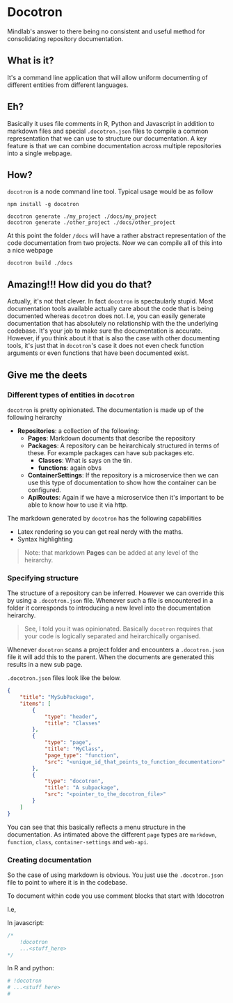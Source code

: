 # Docotron

Mindlab's answer to there being no consistent and useful method for consolidating repository documentation.

## What is it?

It's a command line application that will allow uniform documenting of different entities from different languages.

## Eh?

Basically it uses file comments in R, Python and Javascript in addition to markdown files and special `.docotron.json` files to compile a common representation that we can use to structure our documentation. A key feature is that we can combine documentation across multiple repositories into a single webpage.

## How?

`docotron` is a node command line tool. Typical usage would be as follow

```
npm install -g docotron

docotron generate ./my_project ./docs/my_project
docotron generate ./other_project ./docs/other_project
```

At this point the folder `/docs` will have a rather abstract representation of the code documentation from two projects. Now we can compile all of this into a nice webpage

```
docotron build ./docs
```

## Amazing!!! How did you do that?

Actually, it's not that clever. In fact `docotron` is spectaularly stupid. Most documentation tools available actually care about the code that is being documented whereas `docotron` does not. I.e, you can easily generate documentation that has absolutely no relationship with the the underlying codebase. It's your job to make sure the documentation is accurate. However, if you think about it that is also the case with other documenting tools, it's just that in `docotron`'s case it does not even check function arguments or even functions that have been documented exist.


## Give me the deets

### Different types of entities in `docotron` 

`docotron` is pretty opinionated. The documentation is made up of the following heirarchy

- __Repositories__: a collection of the following:
    - __Pages__: Markdown documents that describe the repository
    - __Packages__: A repository can be heirarchicaly structured in terms of these. For example packages can have sub packages etc.
        - __Classes__: What is says on the tin.
        - __functions__: again obvs
    - __ContainerSettings__: If the repository is a microservice then we can use this type of documentation to show how the container can be configured.
    - __ApiRoutes__: Again if we have a microservice then it's important to be able to know how to use it via http.

The markdown generated by `docotron` has the following capabilities

- Latex rendering so you can get real nerdy with the maths.
- Syntax highlighting

> Note: that markdown __Pages__ can be added at any level of the heirarchy.

### Specifying structure

The structure of a repository can be inferred. However we can override this by using a `.docotron.json` file. Whenever such a file is encountered in a folder it corresponds to introducing a new level into the documentation heirarchy. 

> See, I told you it was opinionated. Basically `docotron` requires that your code is logically separated and heirarchically organised.

Whenever `docotron` scans a project folder and encounters a `.docotron.json` file it will add this to the parent. When the documents are generated this results in a new sub page.

`.docotron.json` files look like the below.

~~~json
{
    "title": "MySubPackage",
    "items": [
        {
            "type": "header",
            "title": "Classes"
        },
        {
            "type": "page",
            "title": "MyClass",
            "page_type": "function",
            "src": "<unique_id_that_points_to_function_documentation>"
        },
        {
            "type": "docotron",
            "title": "A subpackage",
            "src": "<pointer_to_the_docotron_file>"
        }
    ]    
}
~~~

You can see that this basically reflects a menu structure in the documentation. As intimated above the different `page` types are `markdown`, `function`, `class`, `container-settings` and `web-api`.

### Creating documentation

So the case of using markdown is obvious. You just use the `.docotron.json` file to point to where it is in the codebase.

To document within code you use comment blocks that start with !docotron

I.e,

In javascript:
~~~js
/*
    !docotron
    ...<stuff_here>
*/
~~~

In R and python:

~~~r
# !docotron
# ...<stuff here>
#
~~~
